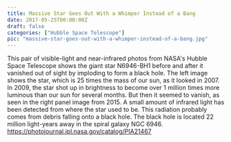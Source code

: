 ```yaml
---
title: Massive Star Goes Out With a Whimper Instead of a Bang
date: 2017-05-25T00:00:00Z
draft: false
categories: ["Hubble Space Telescope"]
pic: "massive-star-goes-out-with-a-whimper-instead-of-a-bang.jpg"
---
```

This pair of visible-light and near-infrared photos from NASA's Hubble Space Telescope shows the giant star N6946-BH1 before and after it vanished out of sight by imploding to form a black hole.  The left image shows the star, which is 25 times the mass of our sun, as it looked in 2007. In 2009, the star shot up in brightness to become over 1 million times more luminous than our sun for several months. But then it seemed to vanish, as seen in the right panel image from 2015. A small amount of infrared light has been detected from where the star used to be. This radiation probably comes from debris falling onto a black hole.  The black hole is located 22 million light-years away in the spiral galaxy NGC 6946.  https://photojournal.jpl.nasa.gov/catalog/PIA21467